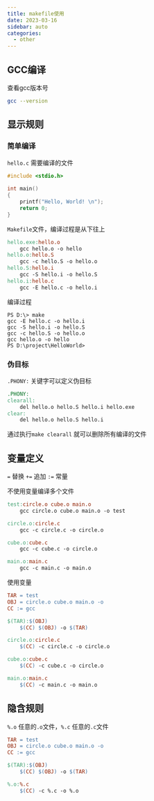```yaml
---
title: makefile使用
date: 2023-03-16
sidebar: auto
categories:
  - other
---
```


## GCC编译

查看gcc版本号

```sh
gcc --version
```

## 显示规则

### 简单编译

`hello.c` 需要编译的文件

```c
#include <stdio.h>
 
int main()
{
    printf("Hello, World! \n");
    return 0;
}
```

`Makefile`文件，编译过程是从下往上

```makefile
hello.exe:hello.o
	gcc hello.o -o hello
hello.o:hello.S
	gcc -c hello.S -o hello.o
hello.S:hello.i
	gcc -S hello.i -o hello.S
hello.i:hello.c
	gcc -E hello.c -o hello.i
```

编译过程

```
PS D:\> make
gcc -E hello.c -o hello.i
gcc -S hello.i -o hello.S
gcc -c hello.S -o hello.o
gcc hello.o -o hello
PS D:\project\HelloWorld> 
```

### 伪目标

`.PHONY:` 关键字可以定义伪目标

```makefile
.PHONY:
clearall:
	del hello.o hello.S hello.i hello.exe
clear:
	del hello.o hello.S hello.i
```

通过执行`make clearall` 就可以删除所有编译的文件

## 变量定义

`=` 替换  `+=` 追加 `:=` 常量

不使用变量编译多个文件

```makefile
test:circle.o cube.o main.o
	gcc circle.o cube.o main.o -o test

circle.o:circle.c
	gcc -c circle.c -o circle.o

cube.o:cube.c
	gcc -c cube.c -o circle.o

main.o:main.c
	gcc -c main.c -o main.o
```

使用变量

```makefile
TAR = test
OBJ = circle.o cube.o main.o -o
CC := gcc

$(TAR):$(OBJ)
	$(CC) $(OBJ) -o $(TAR)

circle.o:circle.c
	$(CC) -c circle.c -o circle.o

cube.o:cube.c
	$(CC) -c cube.c -o circle.o

main.o:main.c
	$(CC) -c main.c -o main.o
```

## 隐含规则

`%.o`  任意的`.o`文件，`%.c` 任意的`.c`文件

```makefile
TAR = test
OBJ = circle.o cube.o main.o -o
CC := gcc

$(TAR):$(OBJ)
	$(CC) $(OBJ) -o $(TAR)

%.o:%.c
	$(CC) -c %.c -o %.o
```


